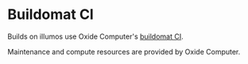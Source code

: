 # Buildomat CI

Builds on illumos use Oxide Computer's [buildomat CI](https://github.com/oxidecomputer/buildomat).

Maintenance and compute resources are provided by Oxide Computer.
